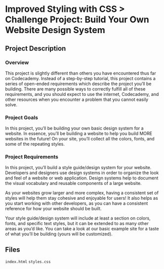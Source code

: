 # Improved Styling with CSS > Challenge Project: Build Your Own Website Design System
## Project Description
### **Overview**
This project is slightly different than others you have encountered thus far on
Codecademy. Instead of a step-by-step tutorial, this project contains a series
of open-ended requirements which describe the project you’ll be building. There
are many possible ways to correctly fulfill all of these requirements, and you 
should expect to use the internet, Codecademy, and other resources when you 
encounter a problem that you cannot easily solve.

### **Project Goals**
In this project, you’ll be building your own basic design system for a website. 
In essence, you’ll be building a website to help you build MORE websites in the
future! On your site, you’ll collect all the colors, fonts, and some of the 
repeating styles.

### **Project Requirements**
In this project, you’ll build a style guide/design system for your website. 
Developers and designers use design systems in order to organize the look and 
feel of a website or web application. Design systems help to document the 
visual vocabulary and reusable components of a large website.

As your websites grow larger and more complex, having a consistent set of styles
will help them stay cohesive and enjoyable for users! It also helps as you 
start working with other developers, as you can have a consistent reference 
for how your website should be built.

Your style guide/design system will include at least a section on colors, 
fonts, and specific text styles, but it can be extended to as many other areas
as you’d like. You can take a look at our basic example site for a taste of 
what you’ll be building (yours will be customized).

## Files
`index.html`
`styles.css`